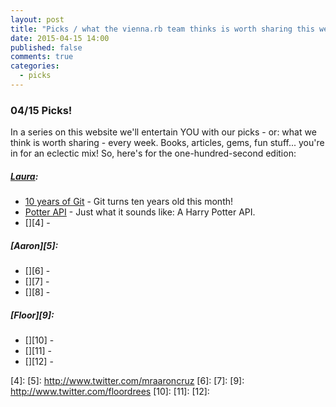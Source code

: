 ```yaml
---
layout: post
title: "Picks / what the vienna.rb team thinks is worth sharing this week"
date: 2015-04-15 14:00
published: false
comments: true
categories:
  - picks
---
```


### 04/15 Picks!

In a series on this website we'll entertain YOU with our picks - or: what we think is worth sharing - every week.
Books, articles, gems, fun stuff... you're in for an eclectic mix! So, here's for the one-hundred-second edition:

##### [Laura][1]:
- [10 years of Git][2] - Git turns ten years old this month!
- [Potter API][3] - Just what it sounds like: A Harry Potter API.
- [][4] - 

##### [Aaron][5]:
- [][6] - 
- [][7] - 
- [][8] - 


##### [Floor][9]:
- [][10] - 
- [][11] - 
- [][12] - 


[1]: http://www.twitter.com/alicetragedy
[2]: https://www.atlassian.com/git/articles/10-years-of-git/
[3]: http://potterapi.co.uk/
[4]:
[5]: http://www.twitter.com/mraaroncruz
[6]: 
[7]: 
[9]: http://www.twitter.com/floordrees
[10]: 
[11]: 
[12]: 

